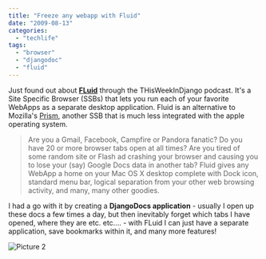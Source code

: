 ```yaml
---
title: "Freeze any webapp with Fluid"
date: "2009-08-13"
categories: 
  - "techlife"
tags: 
  - "browser"
  - "djangodoc"
  - "fluid"
---
```


Just found out about [**FLuid**](http://fluidapp.com/) through the THisWeekInDjango podcast. It's a Site Specific Browser (SSBs) that lets you run each of your favorite WebApps as a separate desktop application. Fluid is an alternative to Mozilla's [Prism](http://labs.mozilla.com/2007/10/prism/), another SSB that is much less integrated with the apple operating system.

> Are you a Gmail, Facebook, Campfire or Pandora fanatic? Do you have 20 or more browser tabs open at all times? Are you tired of some random site or Flash ad crashing your browser and causing you to lose your (say) Google Docs data in another tab? Fluid gives any WebApp a home on your Mac OS X desktop complete with Dock icon, standard menu bar, logical separation from your other web browsing activity, and many, many other goodies.

I had a go with it by creating a **DjangoDocs application** - usually I open up these docs a few times a day, but then inevitably forget which tabs I have opened, where they are etc. etc.... - with FLuid I can just have a separate application, save bookmarks within it, and many more features!

![Picture 2](/media/static/blog_img/picture-22.png "Picture 2")
